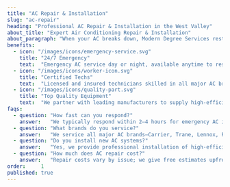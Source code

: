 ```yaml
---
title: "AC Repair & Installation"
slug: "ac-repair"
heading: "Professional AC Repair & Installation in the West Valley"
about_title: "Expert Air Conditioning Repair & Installation"
about_paragraph: "When your AC breaks down, Modern Degree Services restores cool comfort fast. Our certified team pinpoints issues, provides clear estimates and executes repairs or new system installs with quality parts. We prioritize energy-efficient solutions, transparent pricing and respectful service to keep your home comfortable and your costs predictable."
benefits:
  - icon: "/images/icons/emergency-service.svg"
    title: "24/7 Emergency"
    text:  "Emergency AC service day or night, available anytime to restore home comfort without delay."
  - icon: "/images/icons/worker-icon.svg"
    title: "Certified Techs"
    text:  "Licensed and insured technicians skilled in all major AC brands, delivering repairs and maintenance."
  - icon: "/images/icons/quality-part.svg"
    title: "Top Quality Equipment"
    text:  "We partner with leading manufacturers to supply high-efficiency HVAC equipment ensuring performance and reliability."
faqs:
  - question: "How fast can you respond?"
    answer:   "We typically respond within 2–4 hours for emergency AC issues across the West Valley."
  - question: "What brands do you service?"
    answer:   "We service all major AC brands—Carrier, Trane, Lennox, Rheem and more—with factory-certified expertise."
  - question: "Do you install new AC systems?"
    answer:   "Yes, we provide professional installation of high-efficiency air conditioners, backed by manufacturer warranties."
  - question: "How much does AC repair cost?"
    answer:   "Repair costs vary by issue; we give free estimates upfront and use transparent pricing with no hidden fees."
order:     1
published: true
---
```

